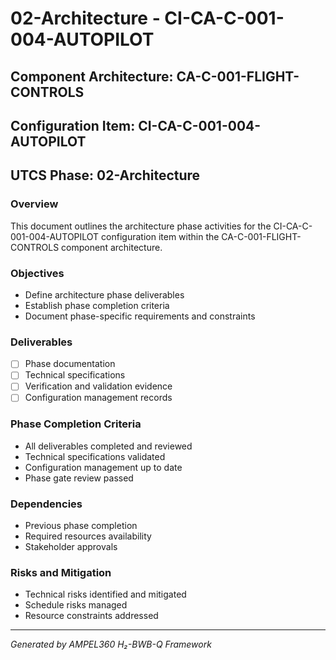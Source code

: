 # 02-Architecture - CI-CA-C-001-004-AUTOPILOT

## Component Architecture: CA-C-001-FLIGHT-CONTROLS
## Configuration Item: CI-CA-C-001-004-AUTOPILOT
## UTCS Phase: 02-Architecture

### Overview
This document outlines the architecture phase activities for the CI-CA-C-001-004-AUTOPILOT configuration item within the CA-C-001-FLIGHT-CONTROLS component architecture.

### Objectives
- Define architecture phase deliverables
- Establish phase completion criteria
- Document phase-specific requirements and constraints

### Deliverables
- [ ] Phase documentation
- [ ] Technical specifications
- [ ] Verification and validation evidence
- [ ] Configuration management records

### Phase Completion Criteria
- All deliverables completed and reviewed
- Technical specifications validated
- Configuration management up to date
- Phase gate review passed

### Dependencies
- Previous phase completion
- Required resources availability
- Stakeholder approvals

### Risks and Mitigation
- Technical risks identified and mitigated
- Schedule risks managed
- Resource constraints addressed

---
*Generated by AMPEL360 H₂-BWB-Q Framework*
